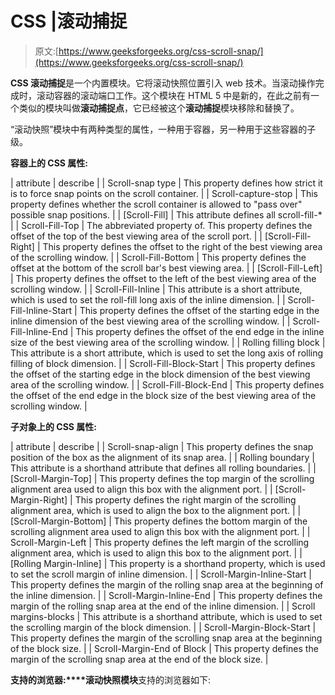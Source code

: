 # CSS |滚动捕捉

> 原文:[https://www.geeksforgeeks.org/css-scroll-snap/](https://www.geeksforgeeks.org/css-scroll-snap/)

**CSS 滚动捕捉**是一个内置模块。它将滚动快照位置引入 web 技术。当滚动操作完成时，滚动容器的滚动端口工作。这个模块在 HTML 5 中是新的，在此之前有一个类似的模块叫做**滚动捕捉点**，它已经被这个**滚动捕捉**模块移除和替换了。

“滚动快照”模块中有两种类型的属性，一种用于容器，另一种用于这些容器的子级。

**容器上的 CSS 属性:**

| attribute | describe |
| Scroll-snap type | This property defines how strict it is to force snap points on the scroll container. |
| Scroll-capture-stop | This property defines whether the scroll container is allowed to "pass over" possible snap positions. |
| [Scroll-Fill] | This attribute defines all scroll-fill-* |
| Scroll-Fill-Top | The abbreviated property of. This property defines the offset of the top of the best viewing area of the scroll port. |
| [Scroll-Fill-Right] | This property defines the offset to the right of the best viewing area of the scrolling window. |
| Scroll-Fill-Bottom | This property defines the offset at the bottom of the scroll bar's best viewing area. |
| [Scroll-Fill-Left] | This property defines the offset to the left of the best viewing area of the scrolling window. |
| Scroll-Fill-Inline | This attribute is a short attribute, which is used to set the roll-fill long axis of the inline dimension. |
| Scroll-Fill-Inline-Start | This property defines the offset of the starting edge in the inline dimension of the best viewing area of the scrolling window. |
| Scroll-Fill-Inline-End | This property defines the offset of the end edge in the inline size of the best viewing area of the scrolling window. |
| Rolling filling block | This attribute is a short attribute, which is used to set the long axis of rolling filling of block dimension. |
| Scroll-Fill-Block-Start | This property defines the offset of the starting edge in the block dimension of the best viewing area of the scrolling window. |
| Scroll-Fill-Block-End | This property defines the offset of the end edge in the block size of the best viewing area of the scrolling window. |

**子对象上的 CSS 属性:**

| attribute | describe |
| Scroll-snap-align | This property defines the snap position of the box as the alignment of its snap area. |
| Rolling boundary | This attribute is a shorthand attribute that defines all rolling boundaries. |
| [Scroll-Margin-Top] | This property defines the top margin of the scrolling alignment area used to align this box with the alignment port. |
| [Scroll-Margin-Right] | This property defines the right margin of the scrolling alignment area, which is used to align the box to the alignment port. |
| [Scroll-Margin-Bottom] | This property defines the bottom margin of the scrolling alignment area used to align this box with the alignment port. |
| Scroll-Margin-Left | This property defines the left margin of the scrolling alignment area, which is used to align this box to the alignment port. |
| [Rolling Margin-Inline] | This property is a shorthand property, which is used to set the scroll margin of inline dimension. |
| Scroll-Margin-Inline-Start | This property defines the margin of the rolling snap area at the beginning of the inline dimension. |
| Scroll-Margin-Inline-End | This property defines the margin of the rolling snap area at the end of the inline dimension. |
| Scroll margins-blocks | This attribute is a shorthand attribute, which is used to set the scrolling margin of the block dimension. |
| Scroll-Margin-Block-Start | This property defines the margin of the scrolling snap area at the beginning of the block size. |
| Scroll-Margin-End of Block | This property defines the margin of the scrolling snap area at the end of the block size. |

**支持的浏览器:****滚动快照模块**支持的浏览器如下: